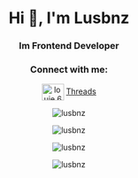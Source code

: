 <h1 align="center">Hi 👋, I'm Lusbnz</h1>
<h3 align="center">Im Frontend Developer</h3>

<h3 align="center">Connect with me:</h3>
<p align="center">
<a href="https://fb.com/louie.666" target="_blank"><img align="center" src="https://raw.githubusercontent.com/rahuldkjain/github-profile-readme-generator/master/src/images/icons/Social/facebook.svg" alt="louie.666" height="30" width="40" /></a>
<a href="https://www.threads.net/@lusbnz_" target="_blank">Threads</a>  
</p>

<p align="center"><img align="center" src="https://github-readme-stats.vercel.app/api/top-langs?username=lusbnz&show_icons=true&locale=en" alt="lusbnz" /></p>

<p align="center"><img align="center" src="https://github-readme-stats.vercel.app/api?username=lusbnz&show=discussions_started&show_icons=true&locale=en&theme=tokyonight" alt="lusbnz" /></p>

<p align="center"><img align="center" src="https://github-readme-stats.vercel.app/api/wakatime?username=@lusbnz&" alt="lusbnz" /></p>

<p align="center"><img align="center" src="https://github-readme-streak-stats.herokuapp.com/?user=lusbnz&" alt="lusbnz" /></p>
